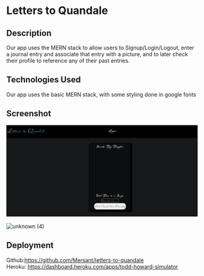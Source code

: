 # Letters to Quandale

## Description
Our app uses the MERN stack to allow users to Signup/Login/Logout, enter a journal entry and associate that entry with a picture, and to later check their profile to reference any of their past entries. 

## Technologies Used
Our app uses the basic MERN stack, with some styling done in google fonts 

## Screenshot 
![Application deployed, showing homepage where one can enter their journal](screenshot.png)

![unknown (4)](https://user-images.githubusercontent.com/109694703/196313348-1b297b62-3269-4ba9-a1dc-4eae9de87795.png)

## Deployment
Github:https://github.com/Mersant/letters-to-quandale <br>
Heroku: https://dashboard.heroku.com/apps/todd-howard-simulator
